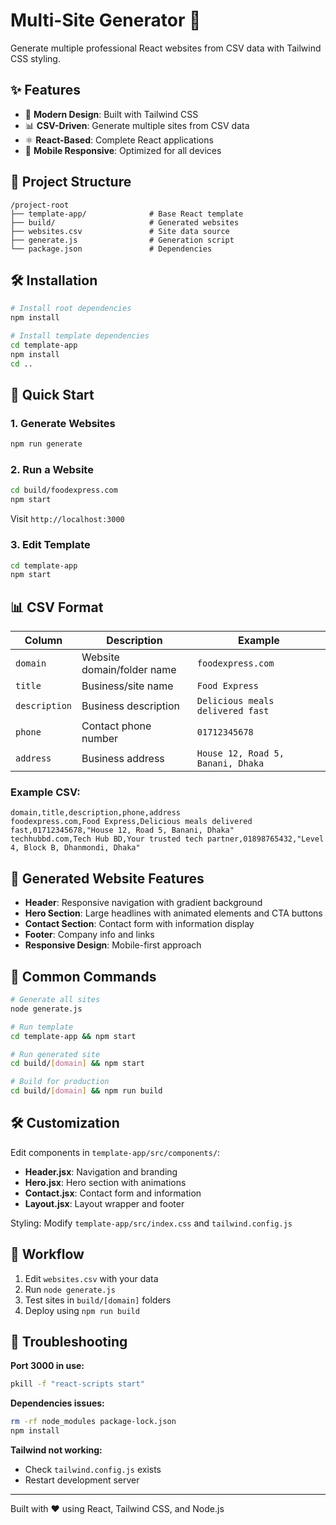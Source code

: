 # Multi-Site Generator 🚀

Generate multiple professional React websites from CSV data with Tailwind CSS styling.

## ✨ Features

- 🎨 **Modern Design**: Built with Tailwind CSS
- 📊 **CSV-Driven**: Generate multiple sites from CSV data
- ⚛️ **React-Based**: Complete React applications
- 📱 **Mobile Responsive**: Optimized for all devices

## 📁 Project Structure

```
/project-root
├── template-app/              # Base React template
├── build/                     # Generated websites
├── websites.csv               # Site data source
├── generate.js                # Generation script
└── package.json               # Dependencies
```

## 🛠 Installation

```bash
# Install root dependencies
npm install

# Install template dependencies
cd template-app
npm install
cd ..
```

## 🚀 Quick Start

### 1. Generate Websites

```bash
npm run generate
```

### 2. Run a Website

```bash
cd build/foodexpress.com
npm start
```

Visit `http://localhost:3000`

### 3. Edit Template

```bash
cd template-app
npm start
```

## 📊 CSV Format

| Column        | Description                | Example                           |
| ------------- | -------------------------- | --------------------------------- |
| `domain`      | Website domain/folder name | `foodexpress.com`                 |
| `title`       | Business/site name         | `Food Express`                    |
| `description` | Business description       | `Delicious meals delivered fast`  |
| `phone`       | Contact phone number       | `01712345678`                     |
| `address`     | Business address           | `House 12, Road 5, Banani, Dhaka` |

### Example CSV:

```csv
domain,title,description,phone,address
foodexpress.com,Food Express,Delicious meals delivered fast,01712345678,"House 12, Road 5, Banani, Dhaka"
techhubbd.com,Tech Hub BD,Your trusted tech partner,01898765432,"Level 4, Block B, Dhanmondi, Dhaka"
```

## 🎨 Generated Website Features

- **Header**: Responsive navigation with gradient background
- **Hero Section**: Large headlines with animated elements and CTA buttons
- **Contact Section**: Contact form with information display
- **Footer**: Company info and links
- **Responsive Design**: Mobile-first approach

## 🔧 Common Commands

```bash
# Generate all sites
node generate.js

# Run template
cd template-app && npm start

# Run generated site
cd build/[domain] && npm start

# Build for production
cd build/[domain] && npm run build
```

## 🛠 Customization

Edit components in `template-app/src/components/`:

- **Header.jsx**: Navigation and branding
- **Hero.jsx**: Hero section with animations
- **Contact.jsx**: Contact form and information
- **Layout.jsx**: Layout wrapper and footer

Styling: Modify `template-app/src/index.css` and `tailwind.config.js`

## 🔄 Workflow

1. Edit `websites.csv` with your data
2. Run `node generate.js`
3. Test sites in `build/[domain]` folders
4. Deploy using `npm run build`

## 🔧 Troubleshooting

**Port 3000 in use:**

```bash
pkill -f "react-scripts start"
```

**Dependencies issues:**

```bash
rm -rf node_modules package-lock.json
npm install
```

**Tailwind not working:**

- Check `tailwind.config.js` exists
- Restart development server

---

Built with ❤️ using React, Tailwind CSS, and Node.js
